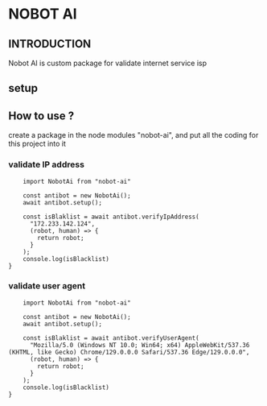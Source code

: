 # NOBOT AI

## INTRODUCTION

Nobot AI is custom package for validate internet service isp

## setup

## How to use ?

create a package in the node modules "nobot-ai", and put all the coding for this project into it

### validate IP address

```javascript{
    import NobotAi from "nobot-ai"

    const antibot = new NobotAi();
    await antibot.setup();

    const isBlaklist = await antibot.verifyIpAddress(
      "172.233.142.124",
      (robot, human) => {
        return robot;
      }
    );
    console.log(isBlacklist)
}
```

### validate user agent

```javascript{
    import NobotAi from "nobot-ai"

    const antibot = new NobotAi();
    await antibot.setup();

    const isBlaklist = await antibot.verifyUserAgent(
      "Mozilla/5.0 (Windows NT 10.0; Win64; x64) AppleWebKit/537.36 (KHTML, like Gecko) Chrome/129.0.0.0 Safari/537.36 Edge/129.0.0.0",
      (robot, human) => {
        return robot;
      }
    );
    console.log(isBlacklist)
}
```
